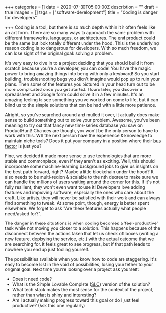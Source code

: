 +++
categories = []
date = 2020-07-30T05:00:00Z
description = ""
draft = true
images = []
tags = ["software-development"]
title = "Coding is danger for developers"

+++
Coding is a tool, but there is so much depth within it it often feels like an art form. There are so many ways to approach the same problem with different frameworks, languages, or architectures. The end product could be the same but look totally different under the hood. This is the underlying reason coding is so dangerous for developers. With so much freedom, we can lose sight of the original goal: solving a problem.

It's very easy to dive in to a project deciding that you should build it from scratch because you're a developer, you can code! You have the magic power to bring amazing things into being with only a keyboard! So you start building, troubleshooting bugs you didn't imagine would pop up to ruin your plans. Then some of the features you pictured in your head turn out to be more complicated once you get started. Hours later, you discover a spreadsheet and Google form could solve it in a few minutes. It's an amazing feeling to see something you've worked on come to life, but it can blind us to the simple solutions that can be had with a little more patience.

Alright, so you've searched around and mulled it over, it actually does make sense to build something out to solve your problem. Awesome, you've been meaning to try out that fancy new time-series database you saw on ProductHunt! Chances are though, you won't be the only person to have to work with this. Will the next person have the experience & knowledge to maintain niche tools? Does it put your company in a position where their [bus factor](https://en.wikipedia.org/wiki/Bus_factor) is just you?

Fine, we decided it made more sense to use technologies that are more stable and commonplace, even if they aren't as exciting. Well, this should incorporate some machine-learning background jobs to give us insights on the best path forward, right? Maybe a little blockchain under the hood? It also needs to be multi-region & scalable to the nth degree to make sure we can handle the millions of users waiting around the corner for this. If it's not fully resilient, they won't even want to use it! Developers love adding features and improving software, especially the ones who care about the craft. Like artists, they will never be satisfied with their work and can always find something to tweak. At some point, though, energy is better spent elsewhere. We forget to ask "Are these features actually what people need/asked for?".

The danger in these situations is when coding becomes a 'feel-productive' task while not moving you closer to a solution. This happens because of the disconnect between the actions taken that let us check off boxes (writing a new feature, deploying the service, etc.) with the actual outcome that we are searching for. It feels great to see progress, but if that path leads to nowhere you end up just fooling yourself.

The possibilities available when you know how to code are staggering. It's easy to become lost in the void of possibilities, losing your tether to your original goal. Next time you're looking over a project ask yourself:

* Does it need code?
* What is the Simple Lovable Complete ([SLC](https://blog.asmartbear.com/slc.html)) version of the solution?
* What tech stack makes the most sense for the context of the project, rather than what is shiny and interesting?
* Am I actually making progress toward this goal or do I just feel productive? (Ask this one regularly)